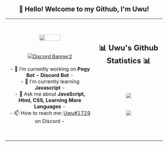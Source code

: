 <h2 align="center">👋 Hello! Welcome to my Github, I'm Uwu!</h2>
<p align="center">
<table align="center">
   <tr>
      <td>
         <p align="center">    
         <img align="center" src="https://i.imgur.com/E029hYg.png" width="50%"/></a><br/>
         <br/><br/>
            <a href="https://discord.gg/VfXZN8XCVd"><img align="center" src="https://discordapp.com/api/guilds/941547792336298034/widget.png?style=banner2" alt="Discord Banner2"/></a>
         <br/><br/>
         - 🔭 I’m currently working on <strong><a>Pogy Bot - Discord Bot</a></strong> -
         <br/>
         - 🌱 I’m currently learning <strong>Javascript</strong> -
         <br/>
         - 💬 Ask me about <strong>JavaScript, Html, CSS, Learning More Languages</strong> -
         <br/>
         - 📫 How to reach me: <a href="">Uwu#1729</a> on Discord -
         <br/>
      </td>
      <td>
      <br/><br/>
      <h2 align="center">📊 Uwu's Github Statistics 📊 </h2>   
         <p align="center">
                      <br/><br/><br/> 
                         <img align="center" src="https://github-readme-stats.vercel.app/api?username=Niko-Shot&theme=radical&show_icons=true&hide_border=true" />
           <br/><br/><br/> 
             <img align="center" src="https://github-readme-stats.vercel.app/api/top-langs/?username=Niko-Shot&theme=radical&hide_border=true" />
         </p> 
             <br/><br/><br/> 
   </tr>
</table>
</p>
